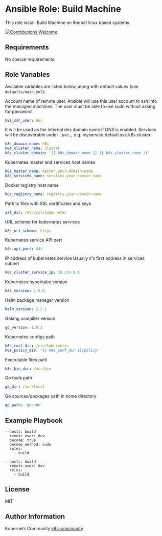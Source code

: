 Ansible Role: Build Machine
===========================

This role install Build Machine on Redhat linux based systems.

[![Contributions Welcome](https://img.shields.io/badge/contributions-welcome-brightgreen.svg?style=flat)](https://github.com/k8s-community/cluster-deploy/issues)

Requirements
------------

No special requirements.


Role Variables
--------------

Available variables are listed below, along with default values (see `defaults/main.yml`):

Account name of remote user. Ansible will use this user account to ssh into
the managed machines. The user must be able to use sudo without asking for password
```yaml
k8s_ssh_user: dev
```

It will be used as the Internal dns domain name if DNS is enabled.
Services will be discoverable under
<service-name>.<namespace>.svc.<domainname>.<clustername>, e.g.
myservice.default.svc.k8s.cluster
```yaml
k8s_domain_name: k8s
k8s_cluster_name: cluster
k8s_cluster_domain: '{{ k8s_domain_name }}.{{ k8s_cluster_name }}'
```

Kubernetes master and services host names
```yaml
k8s_master_name: master.your-domain-name
k8s_services_name: services.your-domain-name
```

Docker registry host name
```yaml
k8s_registry_name: registry.your-domain-name
```

Path to files with SSL certificates and keys
```yaml
ssl_dir: /etc/ssl/kubernetes
```

URL scheme for kubernetes services
```yaml
k8s_url_scheme: https
```

Kubernetes service API port
```yaml
k8s_api_port: 443
```

IP address of kubernetes service
Usually it's first address in services subnet
```yaml
k8s_cluster_service_ip: 10.254.0.1
```

Kubernetes hyperkube version
```yaml
k8s_version: 1.5.6
```

Helm package manager version
```yaml
helm_version: 2.3.1
```

Golang compiller version
```yaml
go_version: 1.8.1
```

Kubernetes configs path
```yaml
k8s_conf_dir: /etc/kubernetes
k8s_policy_dir: '{{ k8s_conf_dir }}/policy'
```

Executable files path
```yaml
k8s_bin_dir: /usr/bin
```

Go tools path
```yaml
go_dir: /usr/local
```

Go sources/packages path in home directory
```yaml
go_path: 'gocode'
```


Example Playbook
----------------

	- hosts: build
	  remote_user: dev
	  become: true
	  become_method: sudo
	  roles:
	    - build

	- hosts: build
	  remote_user: dev
	  roles:
	    - build

License
-------

MIT

Author Information
------------------

Kubernets Community [k8s-community](https://github.com/k8s-community)
